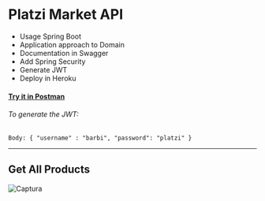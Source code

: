 # Platzi Market API 
- Usage Spring Boot
- Application approach to Domain
- Documentation in Swagger
- Add Spring Security 
-  Generate JWT
- Deploy in Heroku


#### [Try it in Postman](http://barbi-platzimarket.herokuapp.com/platzi-market/api/auth/authenticate "Try it in Postman")
######  To generate the JWT:
`Body: {
    "username" : "barbi",
    "password": "platzi"
}`

------------

## Get All Products
![Captura](https://user-images.githubusercontent.com/82407633/151432363-de6d2363-f227-40e2-8ff5-82bacb3e73e1.JPG)

